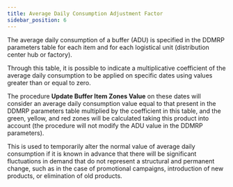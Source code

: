 ```yaml
---
title: Average Daily Consumption Adjustment Factor 
sidebar_position: 6
---
```

The average daily consumption of a buffer (ADU) is specified in the DDMRP parameters table for each item and for each logistical unit (distribution center hub or factory).

Through this table, it is possible to indicate a multiplicative coefficient of the average daily consumption to be applied on specific dates using values greater than or equal to zero.

The procedure **Update Buffer Item Zones Value** on these dates will consider an average daily consumption value equal to that present in the DDMRP parameters table multiplied by the coefficient in this table, and the green, yellow, and red zones will be calculated taking this product into account (the procedure will not modify the ADU value in the DDMRP parameters).

This is used to temporarily alter the normal value of average daily consumption if it is known in advance that there will be significant fluctuations in demand that do not represent a structural and permanent change, such as in the case of promotional campaigns, introduction of new products, or elimination of old products.
